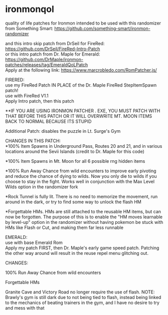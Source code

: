 # ironmonqol
quality of life patches for Ironmon
intended to be used with this randomizer from Something Smart: https://github.com/something-smart/ironmon-randomizer  

and this intro skip patch from DrSeil for FireRed: https://github.com/DrSeil/FireRed-Intro-Patch  
or this intro patch from Dr. Maple for Emerald: https://github.com/DrMaple/ironmon-patches/releases/tag/EmeraldQoLPatch  
Apply at the following link: https://www.marcrobledo.com/RomPatcher.js/

FIRERED:  
use my FireRed Patch IN PLACE of the Dr. Maple FireRed StepItemSpawn patch!  
use with FireRed V1.1  
Apply Intro patch, then this patch  

**IF YOU ARE USING IRONMON PATCHER . EXE, YOU MUST PATCH WITH THAT BEFORE THIS PATCH OR IT WILL OVERWRITE MT. MOON ITEMS BACK TO NORMAL BECAUSE ITS STUPID  

Additional Patch: disables the puzzle in Lt. Surge's Gym

CHANGES IN THIS PATCH:  
*100% Item Spawns in Underground Pass, Routes 20 and 21, and in various locations around the Sevii Islands (credit to Dr. Maple for this code)

*100% Item Spawns in Mt. Moon for all 6 possible rng hidden items

*100% Run Away Chance from wild encounters to improve early pivoting and reduce the chance of dying to wilds. Now you only die to wilds if you choose to stay in the fight.  Works well in conjunction with the Max Level Wilds option in the randomizer fork

*Rock Tunnel is fully lit. There is no need to memorize the movement, run around in the dark, or try to find some way to unlock the flash HM

*Forgettable HMs. HMs are still attached to the reusable HM items, but can now be forgotten. The purpose of this is to enable the "HM moves learnable by level-up" option in the randomizer without having pokemon be stuck with HMs like Flash or Cut, and making them far less runnable


EMERALD:  
use with base Emerald Rom  
Apply my patch FIRST, then Dr. Maple's early game speed patch. Patching the other way around will result in the reuse repel menu glitching out.

CHANGES:

100% Run Away Chance from wild encounters  

Forgettable HMs  

Granite Cave and Victory Road no longer require the use of flash. NOTE: Brawly's gym is still dark due to not being tied to flash, instead being linked to the mechanics of beating trainers in the gym, and I have no desire to try and mess with that
